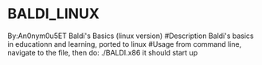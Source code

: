 # BALDI_LINUX
By:An0nym0u5ET
Baldi's Basics (linux version)
#Description
Baldi's basics in educationn and learning, ported to linux
#Usage
from command line, navigate to the file, then do: ./BALDI.x86
it should start up

